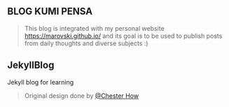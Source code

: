 ## BLOG KUMI PENSA

> This blog is integrated with my personal website https://marovski.github.io/ and its goal is to be used to publish posts from daily thoughts and diverse subjects :)

## JekyllBlog

Jekyll blog for learning
> Original design done by [@Chester How](https://github.com/chesterhow/tale)



